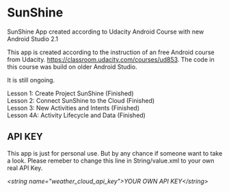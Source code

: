 # SunShine
SunShine App created according to Udacity Android Course with new Android Studio 2.1

This app is created according to the instruction of an free Android course from Udacity. https://classroom.udacity.com/courses/ud853.
The code in this course was build on older Android Studio.

It is still ongoing. 

Lesson 1: Create Project SunShine   (Finished)<br/>
Lesson 2: Connect SunShine to the Cloud (Finished)<br/>
Lesson 3: New Activities and Intents (Finished)<br/>
Lesson 4A: Activity Lifecycle and Data (Finished)<br/>

<h2>API KEY</h2>
This app is just for personal use. But by any chance if someone want to take a look.
Please remeber to change this line in String/value.xml to your own real API Key.

<i>\<string name="weather_cloud_api_key"\>YOUR OWN API KEY\<\/string\></i>
